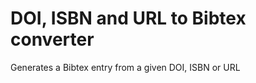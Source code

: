 DOI, ISBN and URL to Bibtex converter
=============

Generates a Bibtex entry from a given DOI, ISBN or URL
